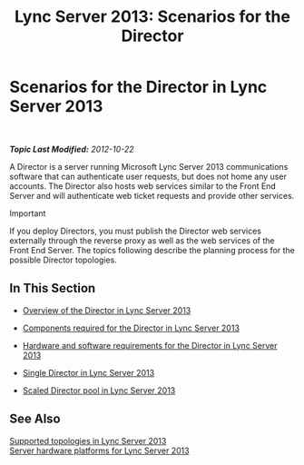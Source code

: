 ﻿---
title: 'Lync Server 2013: Scenarios for the Director'
TOCTitle: Scenarios for the Director
ms:assetid: d2cf384a-0860-4779-80ce-cba2543be322
ms:mtpsurl: https://technet.microsoft.com/en-us/library/Gg398908(v=OCS.15)
ms:contentKeyID: 48185419
ms.date: 07/23/2014
mtps_version: v=OCS.15
---

<div data-xmlns="http://www.w3.org/1999/xhtml">

<div class="topic" data-xmlns="http://www.w3.org/1999/xhtml" data-msxsl="urn:schemas-microsoft-com:xslt" data-cs="http://msdn.microsoft.com/en-us/">

<div data-asp="http://msdn2.microsoft.com/asp">

# Scenarios for the Director in Lync Server 2013

</div>

<div id="mainSection">

<div id="mainBody">

<span> </span>

_**Topic Last Modified:** 2012-10-22_

A Director is a server running Microsoft Lync Server 2013 communications software that can authenticate user requests, but does not home any user accounts. The Director also hosts web services similar to the Front End Server and will authenticate web ticket requests and provide other services.

<div>


> [!IMPORTANT]  
> If you deploy Directors, you must publish the Director web services externally through the reverse proxy as well as the web services of the Front End Server. The topics following describe the planning process for the possible Director topologies.



</div>

<div>

## In This Section

  - [Overview of the Director in Lync Server 2013](lync-server-2013-overview-of-the-director.md)

  - [Components required for the Director in Lync Server 2013](lync-server-2013-components-required-for-the-director.md)

  - [Hardware and software requirements for the Director in Lync Server 2013](lync-server-2013-hardware-and-software-requirements-for-the-director.md)

  - [Single Director in Lync Server 2013](lync-server-2013-single-director.md)

  - [Scaled Director pool in Lync Server 2013](lync-server-2013-scaled-director-pool.md)

</div>

<div>

## See Also


[Supported topologies in Lync Server 2013](lync-server-2013-supported-topologies.md)  
[Server hardware platforms for Lync Server 2013](lync-server-2013-server-hardware-platforms.md)  
  

</div>

</div>

<span> </span>

</div>

</div>

</div>

